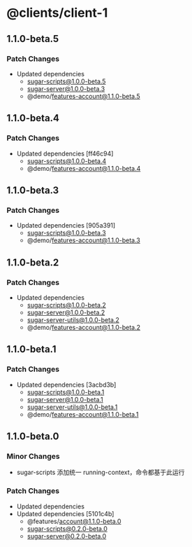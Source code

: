 # @clients/client-1

## 1.1.0-beta.5

### Patch Changes

- Updated dependencies
  - sugar-scripts@1.0.0-beta.5
  - sugar-server@1.0.0-beta.3
  - @demo/features-account@1.1.0-beta.5

## 1.1.0-beta.4

### Patch Changes

- Updated dependencies [ff46c94]
  - sugar-scripts@1.0.0-beta.4
  - @demo/features-account@1.1.0-beta.4

## 1.1.0-beta.3

### Patch Changes

- Updated dependencies [905a391]
  - sugar-scripts@1.0.0-beta.3
  - @demo/features-account@1.1.0-beta.3

## 1.1.0-beta.2

### Patch Changes

- Updated dependencies
  - sugar-scripts@1.0.0-beta.2
  - sugar-server@1.0.0-beta.2
  - sugar-server-utils@1.0.0-beta.2
  - @demo/features-account@1.1.0-beta.2

## 1.1.0-beta.1

### Patch Changes

- Updated dependencies [3acbd3b]
  - sugar-scripts@1.0.0-beta.1
  - sugar-server@1.0.0-beta.1
  - sugar-server-utils@1.0.0-beta.1
  - @demo/features-account@1.1.0-beta.1

## 1.1.0-beta.0

### Minor Changes

- sugar-scripts 添加统一 running-context，命令都基于此运行

### Patch Changes

- Updated dependencies
- Updated dependencies [5101c4b]
  - @features/account@1.1.0-beta.0
  - sugar-scripts@0.2.0-beta.0
  - sugar-server@0.2.0-beta.0
